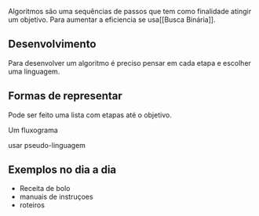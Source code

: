 
Algoritmos são uma sequências de passos que tem como finalidade atingir um objetivo.
Para aumentar a eficiencia se usa[[Busca Binária]].


## Desenvolvimento 

Para desenvolver um algoritmo é preciso pensar em cada etapa e escolher uma linguagem.

## Formas de representar 

Pode ser feito uma lista com etapas até o objetivo.

Um fluxograma

usar pseudo-linguagem


## Exemplos no dia a dia

- Receita de bolo
- manuais de instruçoes
- roteiros
